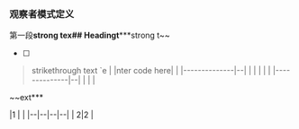 
### 观察者模式定义
第一段**strong tex## Headingt*****strong t~~

 - [ ] 

> strikethrough text
> `e
|
|nter code here|  |
|--------------|--|
|              |  |
|  |
|--------------|--|
|              |  |


~~ext***

|1 |  |
|--|--|--|--|
| 2|2 |

<!--stackedit_data:
eyJoaXN0b3J5IjpbNDkyODY2Nzk2LDE3OTE5NDAxMjhdfQ==
-->